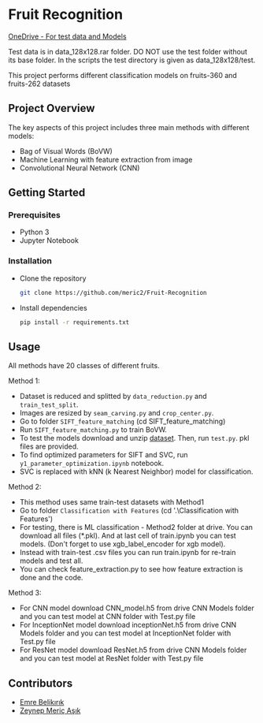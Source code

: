 # Fruit Recognition
[OneDrive - For test data and Models](https://etuedutr-my.sharepoint.com/:f:/g/personal/ebelikirik_etu_edu_tr/Esr3AJnbnNBLgeCzJsl0ng8BhMNHlDiM9yu9FUAFzAaOFQ?e=E2j9Wf)

Test data is in data_128x128.rar folder.
DO NOT use the test folder without its base folder.
In the scripts the test directory is given as data_128x128/test.


This project performs different classification models on fruits-360 and fruits-262 datasets

## Project Overview

The key aspects of this project includes three main methods with different models:

- Bag of Visual Words (BoVW)  
- Machine Learning with feature extraction from image
- Convolutional Neural Network (CNN)  

## Getting Started  

### Prerequisites 
- Python 3
- Jupyter Notebook

### Installation

- Clone the repository
  ```bash
  git clone https://github.com/meric2/Fruit-Recognition
  ```

- Install dependencies  
  ```bash
  pip install -r requirements.txt
  ```  

## Usage

All methods have 20 classes of different fruits. 

Method 1:  

- Dataset is reduced and splitted by `data_reduction.py` and `train_test_split`.  
- Images are resized by `seam_carving.py` and `crop_center.py`.  
- Go to folder `SIFT_feature_matching` (cd SIFT_feature_matching)  
- Run `SIFT_feature_matching.py` to train BoVW.
- To test the models download and unzip [dataset](https://drive.google.com/file/d/1GuJqBZI2sCCiHzqjdmOI7IO7TdgeKRF-/view?usp=sharing). Then, run `test.py`. pkl files are provided.  
- To find optimized parameters for SIFT and SVC, run `y1_parameter_optimization.ipynb` notebook.  
- SVC is replaced with kNN (k Nearest Neighbor) model for classification.  

Method 2:  

- This method uses same train-test datasets with Method1
- Go to folder `Classification with Features` (cd '.\Classification with Features\')
- For testing, there is ML classification - Method2 folder at drive. You can download all files (*.pkl). And at last cell of train.ipynb you can test models. (Don't forget to use xgb_label_encoder for xgb model).
- Instead with train-test .csv files you can run train.ipynb for re-train models and test all.
- You can check feature_extraction.py to see how feature extraction is done and the code.

Method 3:  
- For CNN model download CNN_model.h5 from drive CNN Models folder and you can test model at CNN folder with Test.py file
- For InceptionNet model download inceptionNet.h5 from drive CNN Models folder and you can test model at InceptionNet folder with Test.py file
- For ResNet model download ResNet.h5 from drive CNN Models folder and you can test model at ResNet folder with Test.py file
## Contributors

- [Emre Belikırık](https://github.com/emre-bl)
- [Zeynep Meriç Aşık](https://github.com/meric2)

